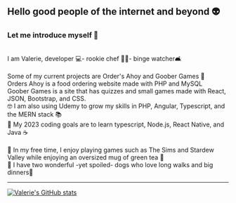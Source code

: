 ## Hello good people of the internet and beyond 👽 
### Let me introduce myself 🎩
<br>
I am Valerie, developer 💻- rookie chef 👩‍🍳- binge watcher🛋️
<br>
<br>
Some of my current projects are Order's Ahoy and Goober Games 🍩
<br>
Orders Ahoy is a food ordering website made with PHP and MySQL
<br>
Goober Games is a site that has quizzes and small games made with React, JSON, Bootstrap, and CSS.
<br>
🤓 I am also using Udemy to grow my skills in PHP, Angular, Typescript, and the MERN stack 📚
<br>
📅 My 2023 coding goals are to learn typescript, Node.js, React Native, and Java ☕ 
<br>
<br>
👾 In my free time, I enjoy playing games such as The Sims and Stardew Valley while enjoying an oversized mug of green tea 🍵 
<br>
🐶 I have two wonderful -yet spoiled- dogs who love long walks and big dinners🐶
<br>

---
[![Valerie's GitHub stats](https://github-readme-stats.vercel.app/api?username=Valerieclaire96)](https://github.com/Valerieclaire96/github-readme-stats)

<!--
**Valerieclaire96/Valerieclaire96** is a ✨ _special_ ✨ repository because its `README.md` (this file) appears on your GitHub profile.

Here are some ideas to get you started:

- 🔭 I’m currently working on ...
- 🌱 I’m currently learning ...
- 👯 I’m looking to collaborate on ...
- 🤔 I’m looking for help with ...
- 💬 Ask me about ...
- 📫 How to reach me: ...
- 😄 Pronouns: ...
- ⚡ Fun fact: ...
-->
